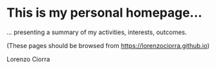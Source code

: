 # This is my personal homepage...

... presenting a summary of my activities, interests, outcomes.

(These pages should be browsed from https://lorenzociorra.github.io)

Lorenzo Ciorra
